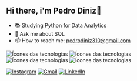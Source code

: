 ## Hi there, i'm Pedro Diniz👋

- 📚 Studying Python for Data Analytics 
- 💬 Ask me about SQL
- 📫 How to reach me: pedrodiniz310@gmail.com

![Ícones das tecnologias](https://img.shields.io/badge/Python-3776AB?style=for-the-badge&logo=python&logoColor=white)
![Ícones das tecnologias](https://img.shields.io/badge/SQL-4479A1?style=for-the-badge&logo=sqlite&logoColor=white)
![Ícones das tecnologias](https://img.shields.io/badge/Power%20BI-F2C811?style=for-the-badge&logo=power-bi&logoColor=white)
![Ícones das tecnologias](https://img.shields.io/badge/Pandas-150458?style=for-the-badge&logo=pandas&logoColor=white)

[![Instagram](https://img.shields.io/badge/Instagram-E4405F?style=for-the-badge&logo=instagram&logoColor=white)](https://instagram.com/pedro.diniz0)
[![Gmail](https://img.shields.io/badge/Gmail-D14836?style=for-the-badge&logo=gmail&logoColor=white)](mailto:pedrodiniz310@gmail.com)
[![LinkedIn](https://img.shields.io/badge/LinkedIn-0077B5?style=for-the-badge&logo=linkedin&logoColor=white)](https://www.linkedin.com/in/pedroarthurdiniz)
